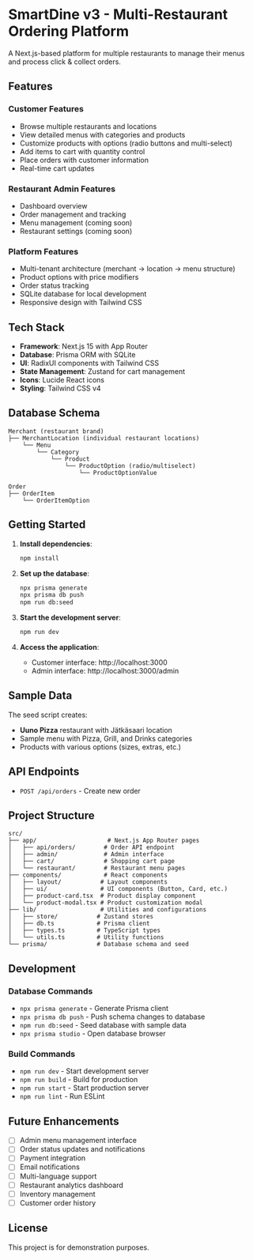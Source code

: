 # SmartDine v3 - Multi-Restaurant Ordering Platform

A Next.js-based platform for multiple restaurants to manage their menus and process click & collect orders.

## Features

### Customer Features

- Browse multiple restaurants and locations
- View detailed menus with categories and products
- Customize products with options (radio buttons and multi-select)
- Add items to cart with quantity control
- Place orders with customer information
- Real-time cart updates

### Restaurant Admin Features

- Dashboard overview
- Order management and tracking
- Menu management (coming soon)
- Restaurant settings (coming soon)

### Platform Features

- Multi-tenant architecture (merchant -> location -> menu structure)
- Product options with price modifiers
- Order status tracking
- SQLite database for local development
- Responsive design with Tailwind CSS

## Tech Stack

- **Framework**: Next.js 15 with App Router
- **Database**: Prisma ORM with SQLite
- **UI**: RadixUI components with Tailwind CSS
- **State Management**: Zustand for cart management
- **Icons**: Lucide React icons
- **Styling**: Tailwind CSS v4

## Database Schema

```
Merchant (restaurant brand)
├── MerchantLocation (individual restaurant locations)
    └── Menu
        └── Category
            └── Product
                └── ProductOption (radio/multiselect)
                    └── ProductOptionValue

Order
├── OrderItem
    └── OrderItemOption
```

## Getting Started

1. **Install dependencies**:

   ```bash
   npm install
   ```

2. **Set up the database**:

   ```bash
   npx prisma generate
   npx prisma db push
   npm run db:seed
   ```

3. **Start the development server**:

   ```bash
   npm run dev
   ```

4. **Access the application**:
   - Customer interface: http://localhost:3000
   - Admin interface: http://localhost:3000/admin

## Sample Data

The seed script creates:

- **Uuno Pizza** restaurant with Jätkäsaari location
- Sample menu with Pizza, Grill, and Drinks categories
- Products with various options (sizes, extras, etc.)

## API Endpoints

- `POST /api/orders` - Create new order

## Project Structure

```
src/
├── app/                    # Next.js App Router pages
│   ├── api/orders/        # Order API endpoint
│   ├── admin/             # Admin interface
│   ├── cart/              # Shopping cart page
│   └── restaurant/        # Restaurant menu pages
├── components/            # React components
│   ├── layout/           # Layout components
│   ├── ui/               # UI components (Button, Card, etc.)
│   ├── product-card.tsx  # Product display component
│   └── product-modal.tsx # Product customization modal
├── lib/                  # Utilities and configurations
│   ├── store/           # Zustand stores
│   ├── db.ts            # Prisma client
│   ├── types.ts         # TypeScript types
│   └── utils.ts         # Utility functions
└── prisma/              # Database schema and seed
```

## Development

### Database Commands

- `npx prisma generate` - Generate Prisma client
- `npx prisma db push` - Push schema changes to database
- `npm run db:seed` - Seed database with sample data
- `npx prisma studio` - Open database browser

### Build Commands

- `npm run dev` - Start development server
- `npm run build` - Build for production
- `npm run start` - Start production server
- `npm run lint` - Run ESLint

## Future Enhancements

- [ ] Admin menu management interface
- [ ] Order status updates and notifications
- [ ] Payment integration
- [ ] Email notifications
- [ ] Multi-language support
- [ ] Restaurant analytics dashboard
- [ ] Inventory management
- [ ] Customer order history

## License

This project is for demonstration purposes.
